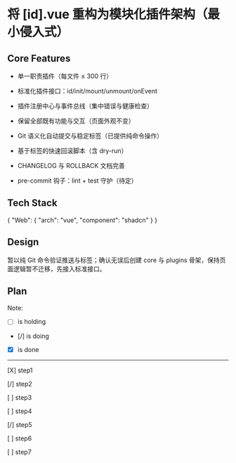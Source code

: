 # 将 [id].vue 重构为模块化插件架构（最小侵入式）

## Core Features

- 单一职责插件（每文件 ≤ 300 行）

- 标准化插件接口：id/init/mount/unmount/onEvent

- 插件注册中心与事件总线（集中错误与健康检查）

- 保留全部既有功能与交互（页面外观不变）

- Git 语义化自动提交与稳定标签（已提供纯命令操作）

- 基于标签的快速回滚脚本（含 dry-run）

- CHANGELOG 与 ROLLBACK 文档完善

- pre-commit 钩子：lint + test 守护（待定）

## Tech Stack

{
  "Web": {
    "arch": "vue",
    "component": "shadcn"
  }
}

## Design

暂以纯 Git 命令验证推送与标签；确认无误后创建 core 与 plugins 骨架，保持页面逻辑暂不迁移，先接入标准接口。

## Plan

Note: 

- [ ] is holding
- [/] is doing
- [X] is done

---

[X] step1

[/] step2

[ ] step3

[ ] step4

[/] step5

[ ] step6

[ ] step7
